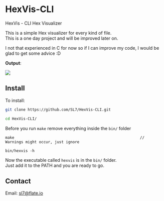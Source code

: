# HexVis-CLI
HexVis - CLI Hex Visualizer

This is a simple Hex visualizer for every kind of file.  
This is a one day project and will be improved later on.  

I not that experienced in C for now so if I can improve my code, I would be glad to get some advice :D

**Output**:  

![](https://i.imgur.com/jhSjY36.png)

## Install

To install:

```bash
git clone https://github.com/SL7/HexVis-CLI.git

cd HexVis-CLI/
```
Before you run `make` remove everything inside the `bin/` folder

```
make                                                        // Warnings might occur, just ignore

bin/hexvis -h
```

Now the executable called `hexvis` is in the `bin/` folder.  
Just add it to the PATH and you are ready to go.  

## Contact

Email: sl7@flate.io

